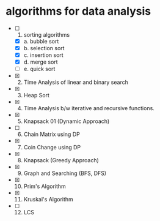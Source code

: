 # algorithms for data analysis

- [ ] 1. sorting algorithms
  - [x] a. bubble sort
  - [x] b. selection sort
  - [x] c. insertion sort
  - [x] d. merge sort
  - [ ] e. quick sort
- [x] 2. Time Analysis of linear and binary search
- [x] 3. Heap Sort
- [x] 4. Time Analysis b/w iterative and recursive functions.
- [x] 5. Knapsack 01 (Dynamic Approach)
- [ ] 6. Chain Matrix using DP
- [x] 7. Coin Change using DP
- [x] 8. Knapsack (Greedy Approach)
- [x] 9. Graph and Searching (BFS, DFS)
- [x] 10. Prim's Algorithm
- [x] 11. Kruskal's Algorithm
- [ ] 12. LCS
